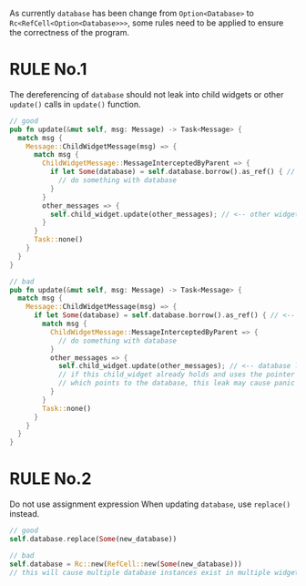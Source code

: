 As currently `database` has been change from `Option<Database>` to `Rc<RefCell<Option<Database>>>`,
some rules need to be applied to ensure the correctness of the program.

# RULE No.1

The dereferencing of `database` should not leak into child widgets or other `update()` calls in `update()` function.

```rs
// good
pub fn update(&mut self, msg: Message) -> Task<Message> {
  match msg {
    Message::ChildWidgetMessage(msg) => {
      match msg {
        ChildWidgetMessage::MessageInterceptedByParent => {
          if let Some(database) = self.database.borrow().as_ref() { // <-- dereference database only at where it is needed
            // do something with database
          }
        }
        other_messages => {
          self.child_widget.update(other_messages); // <-- other widgets/update() calls are not influenced
        }
      }
      Task::none()
    }
  }
}

// bad
pub fn update(&mut self, msg: Message) -> Task<Message> {
  match msg {
    Message::ChildWidgetMessage(msg) => {
      if let Some(database) = self.database.borrow().as_ref() { // <-- dereference database at an upper level
        match msg {
          ChildWidgetMessage::MessageInterceptedByParent => {
            // do something with database
          }
          other_messages => {
            self.child_widget.update(other_messages); // <-- database leaked into other widgets/update() calls
            // if this child_widget already holds and uses the pointer
            // which points to the database, this leak may cause panic
          }
        }
        Task::none()
      }
    }
  }
}
```

# RULE No.2

Do not use assignment expression When updating `database`, use `replace()` instead.

```rs
// good
self.database.replace(Some(new_database))

// bad
self.database = Rc::new(RefCell::new(Some(new_database)))
// this will cause multiple database instances exist in multiple widgets
```

